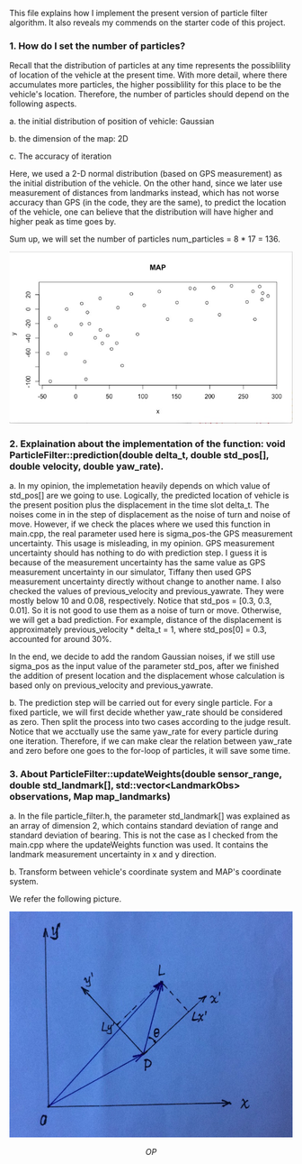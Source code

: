 This file explains how I implement the present version of particle filter algorithm. It also reveals my commends on the starter code of this project.


[//]: # (Image References)
[image1]: ./Pictures/map.jpg
[image2]: ./Pictures/Transform_Coordinate.jpg


### 1. How do I set the number of particles?

Recall that the distribution of particles at any time represents the possiblility of location of the vehicle at the present time. With more detail, where there accumulates more particles, the higher possiblility for this place to be the vehicle's location. Therefore, the number of particles should depend on the following aspects.

a. the initial distribution of position of vehicle: Gaussian 

b. the dimension of the map: 2D

c. The accuracy of iteration

Here, we used a 2-D normal distribution (based on GPS measurement) as the initial distribution of the vehicle. On the other hand, since we later use measurement of distances from landmarks instead, which has not worse accuracy than GPS (in the code, they are the same), to predict the location of the vehicle, one can believe that the distribution will have higher and higher peak as time goes by. 

Sum up, we will set the number of particles num_particles = 8 * 17 = 136.

![alt text][image1]

### 2. Explaination about the implementation of the function: void ParticleFilter::prediction(double delta_t, double std_pos[], double velocity, double yaw_rate).

a. In my opinion, the implemetation heavily depends on which value of std_pos[] are we going to use. Logically, the predicted location of vehicle is the present position plus the displacement in the time slot delta_t. The noises come in in the step of displacement as the noise of turn and noise of move. However, if we check the places where we used this function in main.cpp, the real parameter used here is sigma_pos-the GPS measurement uncertainty. This usage is misleading, in my opinion. GPS measurement uncertainty should has nothing to do with prediction step. I guess it is because of the measurement uncertainty has the same value as GPS measurement uncertainty in our simulator, Tiffany then used GPS measurement uncertainty directly without change to another name. I also checked the values of previous_velocity and previous_yawrate. They were mostly below 10 and 0.08, respectively. Notice that std_pos = [0.3, 0.3, 0.01]. So it is not good to use them as a noise of turn or move. Otherwise, we will get a bad prediction. For example, distance of the displacement is approximately previous_velocity * delta_t = 1, where std_pos[0] = 0.3, accounted for around 30%.

In the end, we decide to add the random Gaussian noises, if we still use sigma_pos as the input value of the parameter std_pos, after we finished the addition of present location and the displacement whose calculation is based only on previous_velocity and previous_yawrate. 

b. The prediction step will be carried out for every single particle. For a fixed particle, we will first decide whether yaw_rate should be considered as zero. Then split the process into two cases according to the judge result. Notice that we acctually use the same yaw_rate for every particle during one iteration. Therefore, if we can make clear the relation between yaw_rate and zero before one goes to the for-loop of particles, it will save some time. 

### 3. About ParticleFilter::updateWeights(double sensor_range, double std_landmark[], std::vector\<LandmarkObs> observations, Map map_landmarks)

a. In the file particle_filter.h, the parameter std_landmark[] was explained as an array of dimension 2, which contains standard deviation of range and standard deviation of bearing. This is not the case as I checked from the main.cpp where the updateWeights function was used. It contains the landmark measurement uncertainty in x and y direction. 

b. Transform between vehicle's coordinate system and MAP's coordinate system.

We refer the following picture.

![alt text][image2]

$$OP$$




